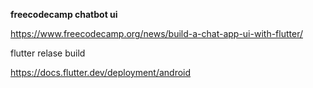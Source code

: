 **freecodecamp chatbot ui**

https://www.freecodecamp.org/news/build-a-chat-app-ui-with-flutter/


flutter relase build

https://docs.flutter.dev/deployment/android
